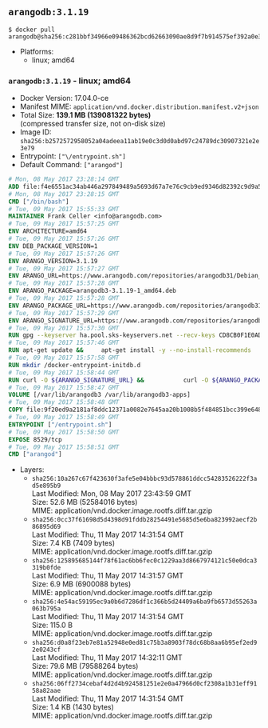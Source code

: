 ## `arangodb:3.1.19`

```console
$ docker pull arangodb@sha256:c281bbf34966e09486362bcd62663090ae8d9f7b914575ef392a0e30deeb2511
```

-	Platforms:
	-	linux; amd64

### `arangodb:3.1.19` - linux; amd64

-	Docker Version: 17.04.0-ce
-	Manifest MIME: `application/vnd.docker.distribution.manifest.v2+json`
-	Total Size: **139.1 MB (139081322 bytes)**  
	(compressed transfer size, not on-disk size)
-	Image ID: `sha256:b2572572958052a04adeea11ab19e0c3d0d0abd97c24789dc30907321e2e3e79`
-	Entrypoint: `["\/entrypoint.sh"]`
-	Default Command: `["arangod"]`

```dockerfile
# Mon, 08 May 2017 23:28:14 GMT
ADD file:f4e6551ac34ab446a297849489a5693d67a7e76c9cb9ed9346d82392c9d9a5fe in / 
# Mon, 08 May 2017 23:28:15 GMT
CMD ["/bin/bash"]
# Tue, 09 May 2017 15:55:33 GMT
MAINTAINER Frank Celler <info@arangodb.com>
# Tue, 09 May 2017 15:57:25 GMT
ENV ARCHITECTURE=amd64
# Tue, 09 May 2017 15:57:26 GMT
ENV DEB_PACKAGE_VERSION=1
# Tue, 09 May 2017 15:57:26 GMT
ENV ARANGO_VERSION=3.1.19
# Tue, 09 May 2017 15:57:27 GMT
ENV ARANGO_URL=https://www.arangodb.com/repositories/arangodb31/Debian_8.0
# Tue, 09 May 2017 15:57:28 GMT
ENV ARANGO_PACKAGE=arangodb3-3.1.19-1_amd64.deb
# Tue, 09 May 2017 15:57:28 GMT
ENV ARANGO_PACKAGE_URL=https://www.arangodb.com/repositories/arangodb31/Debian_8.0/amd64/arangodb3-3.1.19-1_amd64.deb
# Tue, 09 May 2017 15:57:29 GMT
ENV ARANGO_SIGNATURE_URL=https://www.arangodb.com/repositories/arangodb31/Debian_8.0/amd64/arangodb3-3.1.19-1_amd64.deb.asc
# Tue, 09 May 2017 15:57:30 GMT
RUN gpg --keyserver ha.pool.sks-keyservers.net --recv-keys CD8CB0F1E0AD5B52E93F41E7EA93F5E56E751E9B
# Tue, 09 May 2017 15:57:46 GMT
RUN apt-get update &&     apt-get install -y --no-install-recommends         libjemalloc1 	libsnappy1         ca-certificates         pwgen         curl     &&     rm -rf /var/lib/apt/lists/*
# Tue, 09 May 2017 15:57:58 GMT
RUN mkdir /docker-entrypoint-initdb.d
# Tue, 09 May 2017 15:58:44 GMT
RUN curl -O ${ARANGO_SIGNATURE_URL} &&           curl -O ${ARANGO_PACKAGE_URL} &&             gpg --verify ${ARANGO_PACKAGE}.asc &&     (echo arangodb3 arangodb3/password password test | debconf-set-selections) &&     (echo arangodb3 arangodb3/password_again password test | debconf-set-selections) &&     DEBIAN_FRONTEND="noninteractive" dpkg -i ${ARANGO_PACKAGE} &&     rm -rf /var/lib/arangodb3/* &&     sed -ri         -e 's!127\.0\.0\.1!0.0.0.0!g'         -e 's!^(file\s*=).*!\1 -!'         -e 's!^#\s*uid\s*=.*!uid = arangodb!'         -e 's!^#\s*gid\s*=.*!gid = arangodb!'         /etc/arangodb3/arangod.conf     &&     DEBIAN_FRONTEND="noninteractive" apt-get purge -y --auto-remove ca-certificates &&     rm -f ${ARANGO_PACKAGE}*
# Tue, 09 May 2017 15:58:47 GMT
VOLUME [/var/lib/arangodb3 /var/lib/arangodb3-apps]
# Tue, 09 May 2017 15:58:48 GMT
COPY file:9f20ed9a2181af8ddc12371a0082e7645aa20b1008b5f484851bcc399e64801e in /entrypoint.sh 
# Tue, 09 May 2017 15:58:49 GMT
ENTRYPOINT ["/entrypoint.sh"]
# Tue, 09 May 2017 15:58:50 GMT
EXPOSE 8529/tcp
# Tue, 09 May 2017 15:58:51 GMT
CMD ["arangod"]
```

-	Layers:
	-	`sha256:10a267c67f423630f3afe5e04bbbc93d578861ddcc54283526222f3ad5e895b9`  
		Last Modified: Mon, 08 May 2017 23:43:59 GMT  
		Size: 52.6 MB (52584016 bytes)  
		MIME: application/vnd.docker.image.rootfs.diff.tar.gzip
	-	`sha256:0cc37f61698d5d4398d91fddb28254491e5685d5e6ba823992aecf2b86895d69`  
		Last Modified: Thu, 11 May 2017 14:31:54 GMT  
		Size: 7.4 KB (7409 bytes)  
		MIME: application/vnd.docker.image.rootfs.diff.tar.gzip
	-	`sha256:125895685144f78f61ac6bb6fec0c1229aa3d8667974121c50e0dca3319b0fde`  
		Last Modified: Thu, 11 May 2017 14:31:57 GMT  
		Size: 6.9 MB (6900088 bytes)  
		MIME: application/vnd.docker.image.rootfs.diff.tar.gzip
	-	`sha256:4e54ac59195ec9a0b6d7286df1c366b5d24409a6ba9fb6573d55263a063b795a`  
		Last Modified: Thu, 11 May 2017 14:31:54 GMT  
		Size: 115.0 B  
		MIME: application/vnd.docker.image.rootfs.diff.tar.gzip
	-	`sha256:d0a8f23eb7e81a52948e0ed81c75b3a8903f78dc68b8aa6b95ef2ed92e0243cf`  
		Last Modified: Thu, 11 May 2017 14:32:11 GMT  
		Size: 79.6 MB (79588264 bytes)  
		MIME: application/vnd.docker.image.rootfs.diff.tar.gzip
	-	`sha256:06ff2734cebaf4d2d4b924581251e2e0a47966d0cf2308a1b31eff9158a82aae`  
		Last Modified: Thu, 11 May 2017 14:31:54 GMT  
		Size: 1.4 KB (1430 bytes)  
		MIME: application/vnd.docker.image.rootfs.diff.tar.gzip
